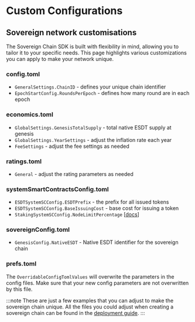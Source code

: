 # Custom Configurations

## Sovereign network customisations

The Sovereign Chain SDK is built with flexibility in mind, allowing you to tailor it to your specific needs. This page highlights various customizations you can apply to make your network unique.

### config.toml

- `GeneralSettings.ChainID` - defines your unique chain identifier
- `EpochStartConfig.RoundsPerEpoch` - defines how many round are in each epoch

### economics.toml

- `GlobalSettings.GenesisTotalSupply` - total native ESDT supply at genesis
- `GlobalSettings.YearSettings` - adjust the inflation rate each year
- `FeeSettings` - adjust the fee settings as needed

### ratings.toml

- `General` - adjust the rating parameters as needed

### systemSmartContractsConfig.toml

- `ESDTSystemSCConfig.ESDTPrefix` - the prefix for all issued tokens
- `ESDTSystemSCConfig.BaseIssuingCost` - base cost for issuing a token
- `StakingSystemSCConfig.NodeLimitPercentage` [[docs](https://docs.multiversx.com/validators/staking-v4/#how-does-the-dynamic-node-limitation-work)]

### sovereignConfig.toml

- `GenesisConfig.NativeESDT` - Native ESDT identifier for the sovereign chain

### prefs.toml

The `OverridableConfigTomlValues` will overwrite the parameters in the config files. Make sure that your new config parameters are not overwritten by this file.

:::note
These are just a few examples that you can adjust to make the sovereign chain unique. All the files you could adjust when creating a sovereign chain can be found in the [deployment guide](/sovereign/distributed-setup#step-4-edit-the-sovereign-configuration).
:::
